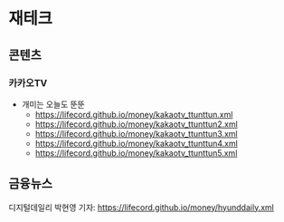 # 재테크

## 콘텐츠
### 카카오TV
- 개미는 오늘도 뚠뚠
  - https://lifecord.github.io/money/kakaotv_ttunttun.xml
  - https://lifecord.github.io/money/kakaotv_ttunttun2.xml
  - https://lifecord.github.io/money/kakaotv_ttunttun3.xml
  - https://lifecord.github.io/money/kakaotv_ttunttun4.xml
  - https://lifecord.github.io/money/kakaotv_ttunttun5.xml

## 금융뉴스
디지털데일리 박현영 기자: https://lifecord.github.io/money/hyunddaily.xml  
